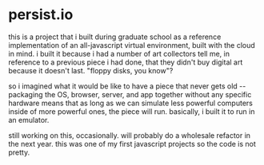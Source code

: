 persist.io
==========
this is a project that i built during graduate school as a reference implementation of an all-javascript virtual environment, built with the cloud in mind.  i built it because i had a number of art collectors tell me, in reference to a previous piece i had done, that they didn't buy digital art because it doesn't last.  "floppy disks, you know"?  

so i imagined what it would be like to have a piece that never gets old -- packaging the OS, browser, server, and app together without any specific hardware means that as long as we can simulate less powerful computers inside of more powerful ones, the piece will run.  basically, i built it to run in an emulator.

still working on this, occasionally.  will probably do a wholesale refactor in the next year.  this was one of my first javascript projects so the code is not pretty.
